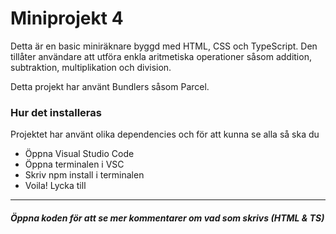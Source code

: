 # Miniprojekt 4

Detta är en basic miniräknare byggd med HTML, CSS och TypeScript. Den tillåter användare att utföra enkla aritmetiska operationer såsom addition, subtraktion, multiplikation och division.

Detta projekt har använt Bundlers såsom Parcel.

### Hur det installeras

Projektet har använt olika dependencies och för att kunna se alla så ska du 
* Öppna Visual Studio Code 
* Öppna terminalen i VSC
* Skriv npm install i terminalen
* Voila! Lycka till

--- 

##### Öppna koden för att se mer kommentarer om vad som skrivs (HTML & TS)